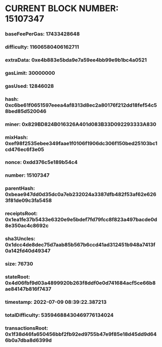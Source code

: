 # CURRENT BLOCK NUMBER: 15107347

### baseFeePerGas: 17433428648
### difficulty: 11606580406162711
### extraData: 0xe4b883e5bda9e7a59ee4bb99e9b1bc4a0521
### gasLimit: 30000000
### gasUsed: 12846028
### hash: 0xc6be61f0651597eeea4af8313d8ec2a80176f212dd18fef54c58bed85d520046
### miner: 0x829BD824B016326A401d083B33D092293333A830
### mixHash: 0xef98f2535ebee349faae1f0106f1906dc306f150bed25103bc1cd476ec6f3e05
### nonce: 0xdd376c5e189b54c4
### number: 15107347
### parentHash: 0xbeae947dd0d35dc0a7eb232024a3387dfb482f53af62e6263f81de09c3fa5458
### receiptsRoot: 0x1ea1fe37b5433e6320e9e5bdef7fd79fcc8f823a497bacde0d8e350ac4c8692c
### sha3Uncles: 0x1dcc4de8dec75d7aab85b567b6ccd41ad312451b948a7413f0a142fd40d49347
### size: 76730
### stateRoot: 0x4d06fbf9d03a4899920b263f8ddf0e0d741684acf5ce66b8ae84147b816f7437
### timestamp: 2022-07-09 08:39:22.387213
### totalDifficulty: 53594688430469776134024
### transactionsRoot: 0x1f38d46fa650456bbf2fb92ed9755b47e9f85e18d45dd9d646b0a7dba8d6399d
